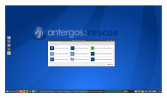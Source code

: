 [![welcome-a_r-screenshot-video youtube](https://raw.githubusercontent.com/killajoe/welcome-a_r/refs/heads/main/welcome-a_r-screenshot.png)](https://www.youtube.com/watch?v=3i_Db6WEFU0?si=WUhjwL10mnIBY3nn)
